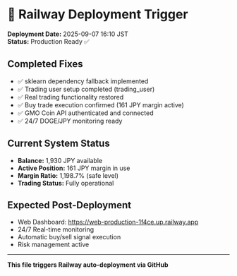 # 🚀 Railway Deployment Trigger

**Deployment Date:** 2025-09-07 16:10 JST  
**Status:** Production Ready ✅

## Completed Fixes

- ✅ sklearn dependency fallback implemented
- ✅ Trading user setup completed (trading_user) 
- ✅ Real trading functionality restored
- ✅ Buy trade execution confirmed (161 JPY margin active)
- ✅ GMO Coin API authenticated and connected
- ✅ 24/7 DOGE/JPY monitoring ready

## Current System Status

- **Balance:** 1,930 JPY available
- **Active Position:** 161 JPY margin in use  
- **Margin Ratio:** 1,198.7% (safe level)
- **Trading Status:** Fully operational

## Expected Post-Deployment

- Web Dashboard: https://web-production-1f4ce.up.railway.app
- 24/7 Real-time monitoring
- Automatic buy/sell signal execution
- Risk management active

---
**This file triggers Railway auto-deployment via GitHub**